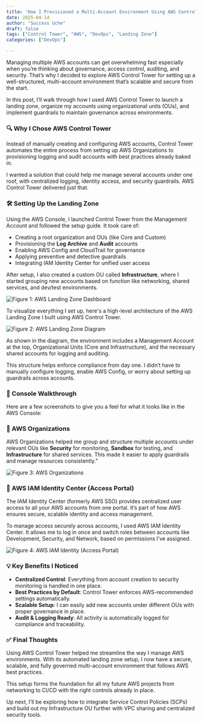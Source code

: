 ```yaml
---
title: 'How I Provisioned a Multi-Account Environment Using AWS Control Tower'
date: 2025-04-14
author: "Success Uche"
draft: false
tags: ["Control Tower", "AWS", "DevOps", "Landing Zone"]
categories: ["DevOps"]

---
```


Managing multiple AWS accounts can get overwhelming fast especially when you’re thinking about governance, access control, auditing, and security. That’s why I decided to explore AWS Control Tower for setting up a well-structured, multi-account environment that’s scalable and secure from the start.

In this post, I’ll walk through how I used AWS Control Tower to launch a landing zone, organize my accounts using organizational units (OUs), and implement guardrails to maintain governance across environments.


### 🔍 Why I Chose AWS Control Tower

Instead of manually creating and configuring AWS accounts, Control Tower automates the entire process from setting up AWS Organizations to provisioning logging and audit accounts with best practices already baked in.

I wanted a solution that could help me manage several accounts under one roof, with centralized logging, identity access, and security guardrails. AWS Control Tower delivered just that.

### 🛠️ Setting Up the Landing Zone

Using the AWS Console, I launched Control Tower from the Management Account and followed the setup guide. It took care of:

- Creating a root organization and OUs (like Core and Custom)
- Provisioning the **Log Archive** and **Audit** accounts
- Enabling AWS Config and CloudTrail for governance
- Applying preventive and detective guardrails
- Integrating IAM Identity Center for unified user access

After setup, I also created a custom OU called **Infrastructure**, where I started grouping new accounts based on function like networking, shared services, and dev/test environments.

![Figure 1: AWS Landing Zone Dashboard](/images/landing-zone.jpeg)


To visualize everything I set up, here's a high-level architecture of the AWS Landing Zone I built using AWS Control Tower.

![Figure 2: AWS Landing Zone Diagram](/images/control-tower.jpeg)

As shown in the diagram, the environment includes a Management Account at the top, Organizational Units (Core and Infrastructure), and the necessary shared accounts for logging and auditing.

This structure helps enforce compliance from day one. I didn’t have to manually configure logging, enable AWS Config, or worry about setting up guardrails across accounts.


### 📸 Console Walkthrough

Here are a few screenshots to give you a feel for what it looks like in the AWS Console:

### 📌 AWS Organizations

AWS Organizations helped me group and structure multiple accounts under relevant OUs like **Security** for monitoring, **Sandbox** for testing, and **Infrastructure** for shared services. This made it easier to apply guardrails and manage resources consistently.”

![Figure 3: AWS Organizations](/images/aws-organizations.jpeg)

### 📌 AWS IAM Identity Center (Access Portal) 

The IAM Identity Center (formerly AWS SSO) provides centralized user access to all your AWS accounts from one portal. It’s part of how AWS ensures secure, scalable identity and access management.

To manage access securely across accounts, I used AWS IAM Identity Center. It allows me to log in once and switch roles between accounts like Development, Security, and Network, based on permissions I’ve assigned.

![Figure 4: AWS IAM Identity (Access Portal)](/images/access-portal.jpeg)

### 💡 Key Benefits I Noticed

- **Centralized Control**: Everything from account creation to security monitoring is handled in one place.
- **Best Practices by Default**: Control Tower enforces AWS-recommended settings automatically.
- **Scalable Setup**: I can easily add new accounts under different OUs with proper governance in place.
- **Audit & Logging Ready**: All activity is automatically logged for compliance and traceability.

### ✅ Final Thoughts

Using AWS Control Tower helped me streamline the way I manage AWS environments. With its automated landing zone setup, I now have a secure, scalable, and fully governed multi-account environment that follows AWS best practices.

This setup forms the foundation for all my future AWS projects from networking to CI/CD with the right controls already in place.

Up next, I’ll be exploring how to integrate Service Control Policies (SCPs) and build out my Infrastructure OU further with VPC sharing and centralized security tools.